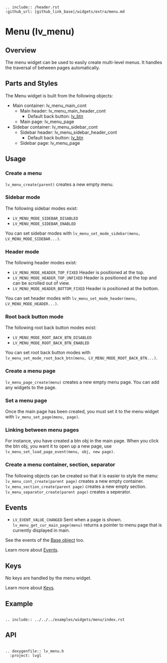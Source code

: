 ```eval_rst
.. include:: /header.rst 
:github_url: |github_link_base|/widgets/extra/menu.md
```
# Menu (lv_menu)

## Overview
The menu widget can be used to easily create multi-level menus. It handles the traversal of between pages automatically.

## Parts and Styles
The Menu widget is built from the following objects:
- Main container: lv_menu_main_cont
  - Main header: lv_menu_main_header_cont
    - Default back button: [lv_btn](/widgets/core/btn)
  - Main page: lv_menu_page
- Sidebar container: lv_menu_sidebar_cont
  - Sidebar header: lv_menu_sidebar_header_cont
    - Default back button: [lv_btn](/widgets/core/btn)
  - Sidebar page: lv_menu_page
  
## Usage

### Create a menu
`lv_menu_create(parent)` creates a new empty menu.

### Sidebar mode
The following sidebar modes exist:
- `LV_MENU_MODE_SIDEBAR_DISABLED`
- `LV_MENU_MODE_SIDEBAR_ENABLED`

You can set sidebar modes with `lv_menu_set_mode_sidebar(menu, LV_MENU_MODE_SIDEBAR...)`.

### Header mode
The following header modes exist:
- `LV_MENU_MODE_HEADER_TOP_FIXED` Header is positioned at the top.
- `LV_MENU_MODE_HEADER_TOP_UNFIXED` Header is positioned at the top and can be scrolled out of view.
- `LV_MENU_MODE_HEADER_BOTTOM_FIXED` Header is positioned at the bottom.

You can set header modes with `lv_menu_set_mode_header(menu, LV_MENU_MODE_HEADER...)`. 

### Root back button mode
The following root back button modes exist:
- `LV_MENU_MODE_ROOT_BACK_BTN_DISABLED`
- `LV_MENU_MODE_ROOT_BACK_BTN_ENABLED`

You can set root back button modes with `lv_menu_set_mode_root_back_btn(menu, LV_MENU_MODE_ROOT_BACK_BTN...)`.

### Create a menu page
`lv_menu_page_create(menu)` creates a new empty menu page.
You can add any widgets to the page.

### Set a menu page
Once the main page has been created, you must set it to the menu widget with `lv_menu_set_page(menu, page)`.

### Linking between menu pages
For instance, you have created a btn obj in the main page. When you click the btn obj, you want it to open up a new page, use `lv_menu_set_load_page_event(menu, obj, new page)`.

### Create a menu container, section, separator
The following objects can be created so that it is easier to style the menu:
`lv_menu_cont_create(parent page)` creates a new empty container.
`lv_menu_section_create(parent page)` creates a new empty section.
`lv_menu_separator_create(parent page)` creates a seperator.

## Events
- `LV_EVENT_VALUE_CHANGED` Sent when a page is shown.  `lv_menu_get_cur_main_page(menu)` returns a pointer to menu page that is currently displayed in main.
    
See the events of the [Base object](/widgets/obj) too.
    
Learn more about [Events](/overview/event).

## Keys
No keys are handled by the menu widget.

Learn more about [Keys](/overview/indev).


## Example

```eval_rst

.. include:: ../../../examples/widgets/menu/index.rst

```

## API 

```eval_rst

.. doxygenfile:: lv_menu.h
  :project: lvgl
        
```
